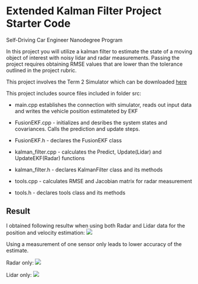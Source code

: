 # Extended Kalman Filter Project Starter Code
Self-Driving Car Engineer Nanodegree Program

In this project you will utilize a kalman filter to estimate the state of a moving object of interest with noisy lidar and radar measurements. Passing the project requires obtaining RMSE values that are lower than the tolerance outlined in the project rubric. 

This project involves the Term 2 Simulator which can be downloaded [here](https://github.com/udacity/self-driving-car-sim/releases)

This project includes source files included in folder src:

* main.cpp  establishes the connection with simulator, reads out input data and writes the vehicle position estimateted by EKF

* FusionEKF.cpp - initializes and desribes the system states and covariances. Calls the prediction and update steps. 

* FusionEKF.h - declares the FusionEKF class

* kalman_filter.cpp - calculates the Predict, Update(Lidar) and UpdateEKF(Radar) functions

* kalman_filter.h - declares KalmanFilter class and its methods

* tools.cpp - calculates RMSE and Jacobian matrix for radar measurement

* tools.h - declares tools class and its methods


[//]: # (Image References)
[image1]: ./Docs/RMSE_BOTH.JPG
[image2]: ./Docs/RMSE_RADAR.JPG
[image3]: ./Docs/RMSE_LIDAR.JPG

## Result
I obtained following resultw when using both Radar and Lidar data for the position and velocity estimation:
![][image1] 

Using a measurement of one sensor only leads to lower accuracy of the estimate.

Radar only:
![][image2] 


Lidar only:
![][image3] 


